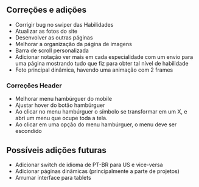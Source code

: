 ## Correções e adições
- Corrigir bug no swiper das Habilidades
- Atualizar as fotos do site
- Desenvolver as outras páginas
- Melhorar a organização da página de imagens
- Barra de scroll personalizada
- Adicionar notação ver mais em cada especialidade com um envio para uma página mostrando tudo que fiz para obter tal nível de habilidade
- Foto principal dinâmica, havendo uma animação com 2 frames

### Correções Header
- Melhorar menu hambúrguer do mobile
- Ajustar hover do botão hambúrguer
- Ao clicar no menu hambúrguer o símbolo se transformar em um X, e abri um menu que ocupe toda a tela.
- Ao clicar em uma opção do menu hambúrguer, o menu deve ser escondido

## Possíveis adições futuras
- Adicionar switch de idioma de PT-BR para US e vice-versa
- Adicionar páginas dinâmicas (principalmente a parte de projetos)
- Arrumar interface para tablets